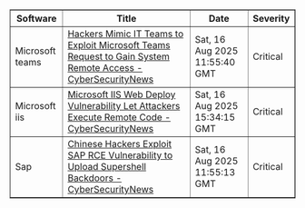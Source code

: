 <table border="1" style="width:100%; border-collapse: collapse;">
<thead>
<tr>
<th>Software</th>
<th>Title</th>
<th>Date</th>
<th>Severity</th>
</tr>
</thead>
<tbody><tr>
<td>Microsoft teams</td>
<td><a href="https://news.google.com/rss/articles/CBMid0FVX3lxTE9TbF9EWGFDYmQ1OXdQZG55d0NuM3NzQml2MHl4V1pJZDVzREQ0bGwwZXJZd21jT1ZpYTBzXzBFejZmbWtWSjNJVUNCVVUyOXctbVM3dU9jSGFieGV0UHZTQTFkelRHZHJ6Yy1XdUVZVUJqUXV3bjlZ0gF8QVVfeXFMUFd1OW5acjZ1N3lKUHRyMUsxRWg2ZWUtZWFMLTkwSWZ1Nmx0bFAtY1RvX0tWNEhsSUlOTlo2S3l2eVFfRzAxekViUEVpOGNKTTl1TExaVWdJbFhuS3ZsVWhNSVNUblJNeWZzdTh3QkFoWjRIcG9RUHFFMmRLWg?oc=5">Hackers Mimic IT Teams to Exploit Microsoft Teams Request to Gain System Remote Access - CyberSecurityNews</a></td>
<td>Sat, 16 Aug 2025 11:55:40 GMT</td>
<td>Critical</td>
</tr>
<tr>
<td>Microsoft iis</td>
<td><a href="https://news.google.com/rss/articles/CBMieEFVX3lxTE41TXZLZE01b0NIQzJQUFJsTHVMNGt5SEJ3QVhkUElDaFNBYS1DLURRTGpLSWIzSl9WSWFkc0RvS094RmNLeDlQVVNMbWVFQWNwMi1rWVZsOUZuRVhDYzRzX0ljVUNpZ1JjNzhVTzdRblEzX2tHS1pDVdIBfkFVX3lxTE81ZVBwN1pNcHhxOUxuTVpTbDl3SW1PbkQtUl9XMVpoM1RiY1lUcDhrUVdGRFhkVU9rYkNfa1FLZWV0OC1iSEZQekY2MlpSYjQybnVXUTRwdXFmY0FEUU5MM0dVQ2UtSXlpRjhaMVJaVUNJNk1jamVCQWlhc2RZdw?oc=5">Microsoft IIS Web Deploy Vulnerability Let Attackers Execute Remote Code - CyberSecurityNews</a></td>
<td>Sat, 16 Aug 2025 15:34:15 GMT</td>
<td>Critical</td>
</tr>
<tr>
<td>Sap</td>
<td><a href="https://news.google.com/rss/articles/CBMibEFVX3lxTE5neDlwSmdaelJkeGNvTy1uSEtIYkQxdC1LZlQ4TjlHbE5UYXdqZFVfQjBnWkxrM0hUMkRrYllSQ1BzeVZuT1E4U2ZDdkJ4b2ZVaDUxYmJKM0xNTElvbmZ6dVVHLTV4MHNhMFV1WtIBbEFVX3lxTE5neDlwSmdaelJkeGNvTy1uSEtIYkQxdC1LZlQ4TjlHbE5UYXdqZFVfQjBnWkxrM0hUMkRrYllSQ1BzeVZuT1E4U2ZDdkJ4b2ZVaDUxYmJKM0xNTElvbmZ6dVVHLTV4MHNhMFV1Wg?oc=5">Chinese Hackers Exploit SAP RCE Vulnerability to Upload Supershell Backdoors - CyberSecurityNews</a></td>
<td>Sat, 16 Aug 2025 11:55:13 GMT</td>
<td>Critical</td>
</tr>
</tbody>
</table>